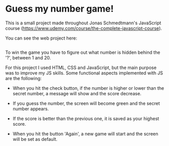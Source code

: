 # Guess my number game!

This is a small project made throughout Jonas Schmedtmann's JavaScript course (https://www.udemy.com/course/the-complete-javascript-course).

You can see the web project here:

<img scr='preview.PNG'>

To win the game you have to figure out what number is hidden behind the '?', between 1 and 20.

For this project I used HTML, CSS and JavaScript, but the main purpose was to improve my JS skills. Some functional aspects implemented with JS are the following:

- When you hit the check button, if the number is higher or lower than the secret number, a message will show and the score decrease.

- If you guess the number, the screen will become green and the secret number appears.

- If the score is better than the previous one, it is saved as your highest score.

* When you hit the button 'Again', a new game will start and the screen will be set as default.
